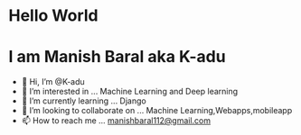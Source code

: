 # Hello World
# I am Manish Baral aka K-adu

- 👋 Hi, I’m @K-adu
- 👀 I’m interested in ... Machine Learning and Deep learning
- 🌱 I’m currently learning ... Django
- 💞️ I’m looking to collaborate on ... Machine Learning,Webapps,mobileapp
- 📫 How to reach me ... manishbaral112@gmail.com

<!---
K-adu/K-adu is a ✨ special ✨ repository because its `README.md` (this file) appears on your GitHub profile.
You can click the Preview link to take a look at your changes.
--->
